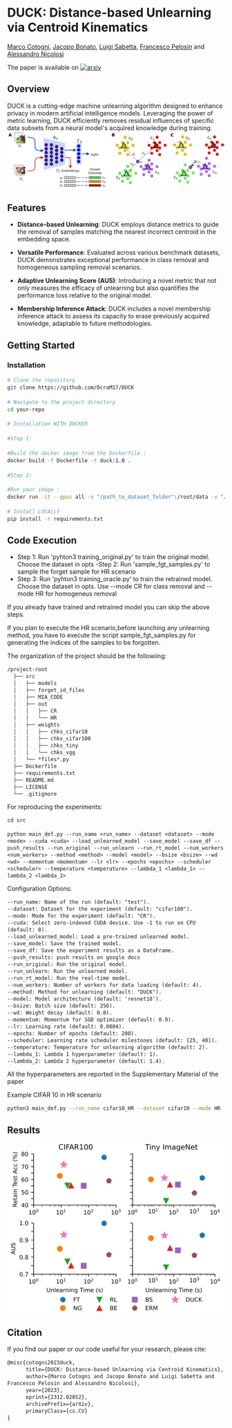 # DUCK: Distance-based Unlearning via Centroid Kinematics
[Marco Cotogni](https://scholar.google.com/citations?user=8PUz5lAAAAAJ&hl=it), [Jacopo Bonato](https://scholar.google.com/citations?user=tC1GFkUAAAAJ&hl=it&authuser=1), [Luigi Sabetta](https://scholar.google.com/citations?view_op=list_works&hl=en&user=rQBQQjMAAAAJ), [Francesco Pelosin](https://scholar.google.com/citations?user=XJ9QvI4AAAAJ&hl=it&authuser=1) and [Alessandro Nicolosi]()

The paper is available on  [![arxiv](https://img.shields.io/badge/arXiv-red)](https://arxiv.org/abs/2312.02052)
## Overview

DUCK is a cutting-edge machine unlearning algorithm designed to enhance privacy in modern artificial intelligence models. Leveraging the power of metric learning, DUCK efficiently removes residual influences of specific data subsets from a neural model's acquired knowledge during training.
![Time](imgs/Schema.png)
## Features

- **Distance-based Unlearning**: DUCK employs distance metrics to guide the removal of samples matching the nearest incorrect centroid in the embedding space.

- **Versatile Performance**: Evaluated across various benchmark datasets, DUCK demonstrates exceptional performance in class removal and homogeneous sampling removal scenarios.

- **Adaptive Unlearning Score (AUS)**: Introducing a novel metric that not only measures the efficacy of unlearning but also quantifies the performance loss relative to the original model.

- **Membership Inference Attack**: DUCK includes a novel membership inference attack to assess its capacity to erase previously acquired knowledge, adaptable to future methodologies.

## Getting Started


### Installation

```bash
# Clone the repository
git clone https://github.com/OcraM17/DUCK

# Navigate to the project directory
cd your-repo

# Installation WITH DOCKER

#Step 1:

#Build the docker image from the Dockerfile : 
docker build -f Dockerfile -t duck:1.0 . 

#Step 2:

#Run your image : 
docker run -it --gpus all -v "/path_to_dataset_folder":/root/data -v "/path_to_duck_folder":/duck duck:1.0 /bin/bash

# Install LOCALLY 
pip install -r requirements.txt
```

## Code Execution
- Step 1:
      Run 'pyhton3 training_original.py' to train the original model. Choose the dataset in opts
-Step 2:
      Run 'sample_fgt_samples.py' to sample the forget sample for HR scenario
- Step 3:
      Run 'pyhton3 training_oracle.py' to train the retrained model. Choose the dataset in opts. Use --mode CR for class removal and --mode HR for homogeneus removal

If you already have trained and retrained model you can skip the above steps.

If you plan to execute the HR scenario,before launching any unlearning method, you have to execute the script sample_fgt_samples.py for generating the indices of the samples to be forgotten.

The organization of the project should be the followiing:
```
/project-root
  ├── src
  │   ├── models
  │   ├── forget_id_files
  │   ├── MIA_CODE
  │   ├── out
  │   │   ├── CR
  │   │   └── HR
  │   ├── weights
  │   │   ├── chks_cifar10
  │   │   ├── chks_cifar100
  │   │   ├── chks_tiny
  │   │   └── chks_vgg
  │   └── *files*.py
  ├── Dockerfile
  ├── requirements.txt  
  ├── README.md
  ├── LICENSE
  └── .gitignore
```

For reproducing the experiments:
```
cd src

python main_def.py --run_name <run_name> --dataset <dataset> --mode <mode> --cuda <cuda> --load_unlearned_model --save_model --save_df --push_results --run_original --run_unlearn --run_rt_model --num_workers <num_workers> --method <method> --model <model> --bsize <bsize> --wd <wd> --momentum <momentum> --lr <lr> --epochs <epochs> --scheduler <scheduler> --temperature <temperature> --lambda_1 <lambda_1> --lambda_2 <lambda_2>
```
Configuration Options:
 
    --run_name: Name of the run (default: "test").
    --dataset: Dataset for the experiment (default: "cifar100").
    --mode: Mode for the experiment (default: "CR").
    --cuda: Select zero-indexed CUDA device. Use -1 to run on CPU (default: 0).
    --load_unlearned_model: Load a pre-trained unlearned model.
    --save_model: Save the trained model.
    --save_df: Save the experiment results as a DataFrame.
    --push_results: push results on google docs
    --run_original: Run the original model.
    --run_unlearn: Run the unlearned model.
    --run_rt_model: Run the real-time model.
    --num_workers: Number of workers for data loading (default: 4).
    --method: Method for unlearning (default: "DUCK").
    --model: Model architecture (default: 'resnet18').
    --bsize: Batch size (default: 256).
    --wd: Weight decay (default: 0.0).
    --momentum: Momentum for SGD optimizer (default: 0.9).
    --lr: Learning rate (default: 0.0004).
    --epochs: Number of epochs (default: 200).
    --scheduler: Learning rate scheduler milestones (default: [25, 40]).
    --temperature: Temperature for unlearning algorithm (default: 2).
    --lambda_1: Lambda 1 hyperparameter (default: 1).
    --lambda_2: Lambda 2 hyperparameter (default: 1.4).

All the hyperparameters are reported in the Supplementary Material of the paper

Example CIFAR 10 in HR scenario
```bash
python3 main_def.py --run_name cifar10_HR --dataset cifar10 --mode HR --cuda 0 --save_model --save_df --run_unlearn  --num_workers 4 --method DUCK --model resnet18 --bsize 1024 --lr 0.001 --epochs 10  --temperature 2 --lambda_1 1 --lambda_2 1.4
```
## Results
![Time](imgs/plot_time.png)


## Citation
If you find our paper or our code useful for your research, please cite:
```
@misc{cotogni2023duck,
      title={DUCK: Distance-based Unlearning via Centroid Kinematics}, 
      author={Marco Cotogni and Jacopo Bonato and Luigi Sabetta and Francesco Pelosin and Alessandro Nicolosi},
      year={2023},
      eprint={2312.02052},
      archivePrefix={arXiv},
      primaryClass={cs.CV}
}
```
